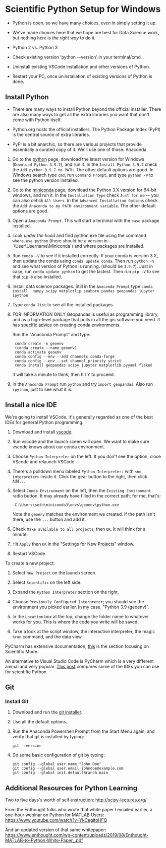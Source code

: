 # Scientific Python Setup for Windows

- Python is open, so we have many choices, even in simply setting it up.

- We've made choices here that we hope are best for Data Science work, but nothing here is _the right way_ to do it.

- Python 2 vs. Python 3

- Check existing version 'python --version' in your terminal/cmd

- Uninstall existing VSCode installation and other versions of Python.

- Restart your PC, once uninstallation of existing versions of Python is done. 

## Install Python

- There are many ways to install Python beyond the official installer. There
  are also many ways to get all the extra libraries you want that don't come
  with Python itself.

- Python.org hosts the official installers. The Python Package Index (PyPI)
  is the central source of extra libraries.

- PyPI is a bit anarchic, so there are various projects that provide
  essentially a curated copy of it. We'll use one of those: Anaconda.

1. Go to the [python](https://www.python.org/downloads/) page, download the latest 
   version for Windows (`Download Python 3.9.7`), and run it. In the `Install Python 3.9.7`
   check the `Add python 3.9.7 to PATH`. The other default options are good. 
   In Windows search type `cmd`, run `Command Prompt`, and type `python -V` to see the python version installed.

1. Go to the [miniconda][] page, download the Python 3.X version for 64-bit
   windows, and run it. In the `Installation Type` check `Just for me` -- you can also cehck `All Users`. In the `Advanced Installation Options` check the 
   `Add Anaconda to my PATH environment variable`. The other default options
   are good.

2. Open a `Anaconda Prompt`. This will start a terminal with the `base` package 
   installed.

3. Look _under the hood_ and find python.exe file using the command 
   `where.exe python` (there should be a version in '\\User\Username\Miniconda\`) 
   and where packages are installed. 

3. Run `conda -V` to see if it installed correctly. If your conda is version 3.X, then update the conda using `conda update conda`. Then run `python -V` and see what version of Python is running. (should be `3.9.7`). Just in case, 
   run `conda update python` to get the lastest. Then run `pip -V` to see that 
   `pip` is also installed.

4. Install data science packages. Still in the `Anaconda Prompt` type `conda install 
   numpy scipy matplotlip seaborn pandas geopandas jupyter ipython`

5. Type `conda list` to see all the installed packages.   

6. FOR INFORMATION ONLY Geopandas is useful as programming library, and as a high-level package
   that pulls in all the gis software you need. It has [specific advice][] on
   creating conda environments.

   Run the "Anaconda Prompt" and type:

        conda create -n geoenv
        (conda create --name geoenv)
        conda activate geoenv
        conda config --env --add channels conda-forge
        conda config --env --set channel_priority strict
        conda install geopandas scipy jupyter matplotlib pyyaml flake8

   It will take a minute to think, then hit Y to proceed.

7. In the `Anaconda Prompt` run `python` and try `import geopandas`. Also run `ipython`, just to see
   what it is.


[miniconda]: https://docs.conda.io/en/latest/miniconda.html
[specific advice]: https://geopandas.org/getting_started/install.html#using-the-conda-forge-channel
[vscode]: https//:https://code.visualstudio.com/Download

## Install a nice IDE

We're going to install VSCode. It's generally regarded as one of the best
IDEs for general Python programming. 

1. Download and install [vscode][1].

2. Run vscode and the launch sceen will open. We want to make sure vscode knows
   about our conda environment.

3. Choose `Python Interpreter` on the left. If you don't see the option, close VScode and relaunch VSCode.

4. There's a pulldown menu labeled `Python Interpreter:` with `<no interpreter>`
   inside it. Click the gear button to the right, then click `Add...`

5. Select `Conda Environment` on the left, then the `Existing Environment` radio
   button. It may already have filled in the correct path; for me, that's:

        C:\Users\seth\miniconda3\envs\geoenv\python.exe
   
   Note the `geoenv` matches the environment we created. If the path isn't there,
   use the `...` button and add it.

6. Check `Make available to all projects`, then `OK`. It will think for a minute.

7. Hit `Apply` then `OK` in the "Settings for New Projects" window.

8. Restart VSCode.

To create a new project:

1. Select `New Project` on the launch screen.

2. Select `Scientific` on the left side.

3. Expand the `Python Interpreter` section on the right.

4. Choose `Previously Configured Interpreter`; you should see the environment you picked
   earlier. In my case, "Python 3.9 (geoenv)".

5. In the `Location` box at the top, change the folder name to whatever works
   for you. This is where the code you write will be saved.

6. Take a look at the script window, the interactive interpreter, the
   magic `%run` command, and the data view.

PyCharm has extensive documentation, [this][2] is the section focusing on
Scientific Mode.

An alternative to Visual Studio Code is PyCharm which is a very different
animal and very popular. [This post][3] compares some of the IDEs you can use
for scientific Python.

[1]: https://code.visualstudio.com/download
[2]: https://www.jetbrains.com/help/pycharm/matplotlib-support.html#data
[3]: https://medium.com/@rasmusgs/python-for-matlab-users-part-3-choosing-an-ide-af45b427d183


## Git

### Install Git

1. Download and run the [git installer][4].

2. Use all the default options.

3. Run the Anaconda Powershell Prompt from the Start Menu again, and verify
   that git is installed by typing:

       git --version

4. Do some basic configuration of git by typing:

       git config --global user.name "John Doe"
       git config --global user.email johndoe@example.com
       git config --global init.defaultBranch main

[4]: https://git-scm.com/download/win


## Additional Resources for Python Learning

Two to five days's worth of self-instruction: <http://scipy-lectures.org/>

From the Enthought folks who wrote that white paper I emailed earlier, a
one-hour webinar on Python for MATLAB Users:
<https://www.youtube.com/watch?v=YkCegjtoHFQ>

And an updated version of that same whitepaper:
<https://www.enthought.com/wp-content/uploads/2019/08/Enthought-MATLAB-to-Python-White-Paper_.pdf>
